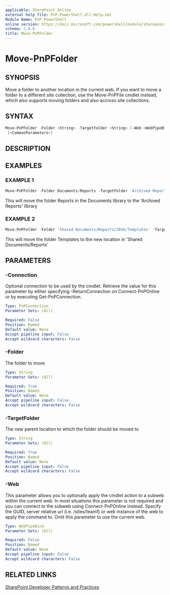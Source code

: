 ```yaml
---
applicable: SharePoint Online
external help file: PnP.PowerShell.dll-Help.xml
Module Name: PnP.PowerShell
online version: https://docs.microsoft.com/powershell/module/sharepoint-pnp/move-pnpfolder
schema: 2.0.0
title: Move-PnPFolder
---
```


# Move-PnPFolder

## SYNOPSIS
Move a folder to another location in the current web. If you want to move a folder to a different site collection, use the Move-PnPFile cmdlet instead, which also supports moving folders and also accross site collections.

## SYNTAX

```powershell
Move-PnPFolder -Folder <String> -TargetFolder <String> [-Web <WebPipeBind>] [-Connection <PnPConnection>]
 [<CommonParameters>]
```

## DESCRIPTION

## EXAMPLES

### EXAMPLE 1
```powershell
Move-PnPFolder -Folder Documents/Reports -TargetFolder 'Archived Reports'
```

This will move the folder Reports in the Documents library to the 'Archived Reports' library

### EXAMPLE 2
```powershell
Move-PnPFolder -Folder 'Shared Documents/Reports/2016/Templates' -TargetFolder 'Shared Documents/Reports'
```

This will move the folder Templates to the new location in 'Shared Documents/Reports'

## PARAMETERS

### -Connection
Optional connection to be used by the cmdlet. Retrieve the value for this parameter by either specifying -ReturnConnection on Connect-PnPOnline or by executing Get-PnPConnection.

```yaml
Type: PnPConnection
Parameter Sets: (All)

Required: False
Position: Named
Default value: None
Accept pipeline input: False
Accept wildcard characters: False
```

### -Folder
The folder to move

```yaml
Type: String
Parameter Sets: (All)

Required: True
Position: Named
Default value: None
Accept pipeline input: False
Accept wildcard characters: False
```

### -TargetFolder
The new parent location to which the folder should be moved to

```yaml
Type: String
Parameter Sets: (All)

Required: True
Position: Named
Default value: None
Accept pipeline input: False
Accept wildcard characters: False
```

### -Web
This parameter allows you to optionally apply the cmdlet action to a subweb within the current web. In most situations this parameter is not required and you can connect to the subweb using Connect-PnPOnline instead. Specify the GUID, server relative url (i.e. /sites/team1) or web instance of the web to apply the command to. Omit this parameter to use the current web.

```yaml
Type: WebPipeBind
Parameter Sets: (All)

Required: False
Position: Named
Default value: None
Accept pipeline input: False
Accept wildcard characters: False
```

## RELATED LINKS

[SharePoint Developer Patterns and Practices](https://aka.ms/sppnp)